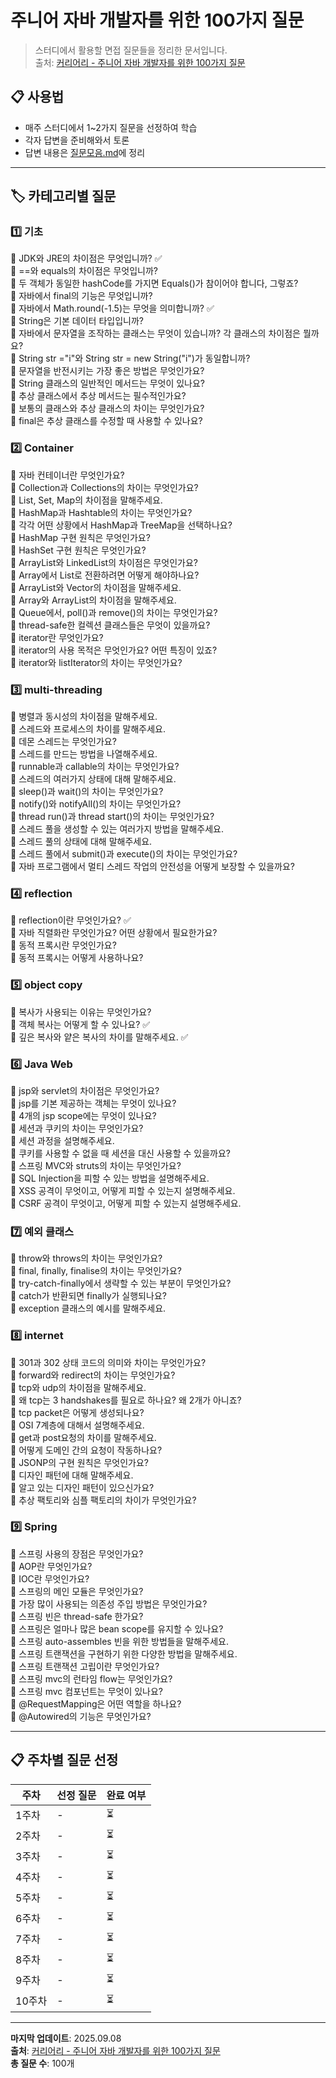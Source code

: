 # 주니어 자바 개발자를 위한 100가지 질문

> 스터디에서 활용할 면접 질문들을 정리한 문서입니다.  
> 출처: [커리어리 - 주니어 자바 개발자를 위한 100가지 질문](https://careerly.co.kr/comments/83898)

## 📋 사용법

- 매주 스터디에서 1~2가지 질문을 선정하여 학습
- 각자 답변을 준비해와서 토론
- 답변 내용은 [질문모음.md](./질문모음.md)에 정리

---

## 🏷️ 카테고리별 질문

### 1️⃣ 기초

📌 JDK와 JRE의 차이점은 무엇입니까? ✅
<br/>📌 ==와 equals의 차이점은 무엇입니까?
<br/>📌 두 객체가 동일한 hashCode를 가지면 Equals()가 참이어야 합니다, 그렇죠?
<br/>📌 자바에서 final의 기능은 무엇입니까?
<br/>📌 자바에서 Math.round(-1.5)는 무엇을 의미합니까? ✅
<br/>📌 String은 기본 데이터 타입입니까?
<br/>📌 자바에서 문자열을 조작하는 클래스는 무엇이 있습니까? 각 클래스의 차이점은 뭘까요?
<br/>📌 String str ="i"와 String str = new String("i")가 동일합니까?
<br/>📌 문자열을 반전시키는 가장 좋은 방법은 무엇인가요?
<br/>📌 String 클래스의 일반적인 메서드는 무엇이 있나요?
<br/>📌 추상 클래스에서 추상 메서드는 필수적인가요?
<br/>📌 보통의 클래스와 추상 클래스의 차이는 무엇인가요?
<br/>📌 final은 추상 클래스를 수정할 때 사용할 수 있나요?

### 2️⃣ Container

📌 자바 컨테이너란 무엇인가요?
<br/>📌 Collection과 Collections의 차이는 무엇인가요?
<br/>📌 List, Set, Map의 차이점을 말해주세요.
<br/>📌 HashMap과 Hashtable의 차이는 무엇인가요?
<br/>📌 각각 어떤 상황에서 HashMap과 TreeMap을 선택하나요?
<br/>📌 HashMap 구현 원칙은 무엇인가요?
<br/>📌 HashSet 구현 원칙은 무엇인가요?
<br/>📌 ArrayList와 LinkedList의 차이점은 무엇인가요?
<br/>📌 Array에서 List로 전환하려면 어떻게 해야하나요?
<br/>📌 ArrayList와 Vector의 차이점을 말해주세요.
<br/>📌 Array와 ArrayList의 차이점을 말해주세요.
<br/>📌 Queue에서, poll()과 remove()의 차이는 무엇인가요?
<br/>📌 thread-safe한 컬렉션 클래스들은 무엇이 있을까요?
<br/>📌 iterator란 무엇인가요?
<br/>📌 iterator의 사용 목적은 무엇인가요? 어떤 특징이 있죠?
<br/>📌 iterator와 listIterator의 차이는 무엇인가요?

### 3️⃣ multi-threading

📌 병렬과 동시성의 차이점을 말해주세요.
<br/>📌 스레드와 프로세스의 차이를 말해주세요.
<br/>📌 데몬 스레드는 무엇인가요?
<br/>📌 스레드를 만드는 방법을 나열해주세요.
<br/>📌 runnable과 callable의 차이는 무엇인가요?
<br/>📌 스레드의 여러가지 상태에 대해 말해주세요.
<br/>📌 sleep()과 wait()의 차이는 무엇인가요?
<br/>📌 notify()와 notifyAll()의 차이는 무엇인가요?
<br/>📌 thread run()과 thread start()의 차이는 무엇인가요?
<br/>📌 스레드 풀을 생성할 수 있는 여러가지 방법을 말해주세요.
<br/>📌 스레드 풀의 상태에 대해 말해주세요.
<br/>📌 스레드 풀에서 submit()과 execute()의 차이는 무엇인가요?
<br/>📌 자바 프로그램에서 멀티 스레드 작업의 안전성을 어떻게 보장할 수 있을까요?

### 4️⃣ reflection

📌 reflection이란 무엇인가요? ✅
<br/>📌 자바 직렬화란 무엇인가요? 어떤 상황에서 필요한가요?
<br/>📌 동적 프록시란 무엇인가요?
<br/>📌 동적 프록시는 어떻게 사용하나요?

### 5️⃣ object copy

📌 복사가 사용되는 이유는 무엇인가요?
<br/>📌 객체 복사는 어떻게 할 수 있나요? ✅
<br/>📌 깊은 복사와 얕은 복사의 차이를 말해주세요. ✅

### 6️⃣ Java Web

📌 jsp와 servlet의 차이점은 무엇인가요?
<br/>📌 jsp를 기본 제공하는 객체는 무엇이 있나요?
<br/>📌 4개의 jsp scope에는 무엇이 있나요?
<br/>📌 세션과 쿠키의 차이는 무엇인가요?
<br/>📌 세션 과정을 설명해주세요.
<br/>📌 쿠키를 사용할 수 없을 때 세션을 대신 사용할 수 있을까요?
<br/>📌 스프링 MVC와 struts의 차이는 무엇인가요?
<br/>📌 SQL Injection을 피할 수 있는 방법을 설명해주세요.
<br/>📌 XSS 공격이 무엇이고, 어떻게 피할 수 있는지 설명해주세요.
<br/>📌 CSRF 공격이 무엇이고, 어떻게 피할 수 있는지 설명해주세요.

### 7️⃣ 예외 클래스

📌 throw와 throws의 차이는 무엇인가요?
<br/>📌 final, finally, finalise의 차이는 무엇인가요?
<br/>📌 try-catch-finally에서 생략할 수 있는 부분이 무엇인가요?
<br/>📌 catch가 반환되면 finally가 실행되나요?
<br/>📌 exception 클래스의 예시를 말해주세요.

### 8️⃣ internet

📌 301과 302 상태 코드의 의미와 차이는 무엇인가요?
<br/>📌 forward와 redirect의 차이는 무엇인가요?
<br/>📌 tcp와 udp의 차이점을 말해주세요.
<br/>📌 왜 tcp는 3 handshakes를 필요로 하나요? 왜 2개가 아니죠?
<br/>📌 tcp packet은 어떻게 생성되나요?
<br/>📌 OSI 7계층에 대해서 설명해주세요.
<br/>📌 get과 post요청의 차이를 말해주세요.
<br/>📌 어떻게 도메인 간의 요청이 작동하나요?
<br/>📌 JSONP의 구현 원칙은 무엇인가요?
<br/>📌 디자인 패턴에 대해 말해주세요.
<br/>📌 알고 있는 디자인 패턴이 있으신가요?
<br/>📌 추상 팩토리와 심플 팩토리의 차이가 무엇인가요?

### 9️⃣ Spring

📌 스프링 사용의 장점은 무엇인가요?
<br/>📌 AOP란 무엇인가요?
<br/>📌 IOC란 무엇인가요?
<br/>📌 스프링의 메인 모듈은 무엇인가요?
<br/>📌 가장 많이 사용되는 의존성 주입 방법은 무엇인가요?
<br/>📌 스프링 빈은 thread-safe 한가요?
<br/>📌 스프링은 얼마나 많은 bean scope를 유지할 수 있나요?
<br/>📌 스프링 auto-assembles 빈을 위한 방법들을 말해주세요.
<br/>📌 스프링 트랜잭션을 구현하기 위한 다양한 방법을 말해주세요.
<br/>📌 스프링 트랜잭션 고립이란 무엇인가요?
<br/>📌 스프링 mvc의 런타임 flow는 무엇인가요?
<br/>📌 스프링 mvc 컴포넌트는 무엇이 있나요?
<br/>📌 @RequestMapping은 어떤 역할을 하나요?
<br/>📌 @Autowired의 기능은 무엇인가요?

---

## 📋 주차별 질문 선정

| 주차 | 선정 질문 | 완료 여부 |
|------|-----------|----------|
| 1주차 | - | ⏳ |
| 2주차 | - | ⏳ |
| 3주차 | - | ⏳ |
| 4주차 | - | ⏳ |
| 5주차 | - | ⏳ |
| 6주차 | - | ⏳ |
| 7주차 | - | ⏳ |
| 8주차 | - | ⏳ |
| 9주차 | - | ⏳ |
| 10주차 | - | ⏳ |

---

**마지막 업데이트**: 2025.09.08  
**출처**: [커리어리 - 주니어 자바 개발자를 위한 100가지 질문](https://careerly.co.kr/comments/83898)  
**총 질문 수**: 100개
